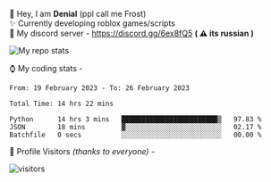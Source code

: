 🤚 Hey, I am **Denial** (ppl call me Frost)  
✨ Currently developing roblox games/scripts  
💎  My discord server - https://discord.gg/6ex8fQ5 **( ⚠ its russian )**  

<img alt="My repo stats" src="https://github-readme-stats.vercel.app/api?username=FrostX-Official&show_icons=true&theme=radical">

⌚ My coding stats -

<!--START_SECTION:waka-->

```text
From: 19 February 2023 - To: 26 February 2023

Total Time: 14 hrs 22 mins

Python      14 hrs 3 mins   ████████████████████████▒   97.83 %
JSON        18 mins         ▓░░░░░░░░░░░░░░░░░░░░░░░░   02.17 %
Batchfile   0 secs          ░░░░░░░░░░░░░░░░░░░░░░░░░   00.00 %
```

<!--END_SECTION:waka-->

🧥 Profile Visitors *(thanks to everyone)* -  
  
![visitors](https://visitor-badge.glitch.me/badge?page_id=FrostX-Official.FrostX-Official)
